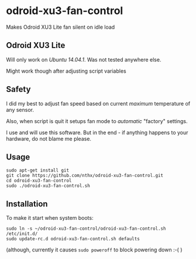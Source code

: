 # odroid-xu3-fan-control
Makes Odroid XU3 Lite fan silent on idle load

## Odroid XU3 Lite

Will only work on *Ubuntu 14.04.1*. Was not tested anywhere else. 

Might work though after adjusting script variables

## Safety

I did my best to adjust fan speed based on current *maximum* temperature of any sensor.

Also, when script is quit it setups fan mode to *automatic* "factory" settings.

I use and will use this software. But in the end - if anything happens to your hardware, do not blame me please.

## Usage

    sudo apt-get install git
    git clone https://github.com/nthx/odroid-xu3-fan-control.git
    cd odroid-xu3-fan-control
    sudo ./odroid-xu3-fan-control.sh
    

## Installation

To make it start when system boots:

    sudo ln -s ~/odroid-xu3-fan-control/odroid-xu3-fan-control.sh /etc/init.d/
    sudo update-rc.d odroid-xu3-fan-control.sh defaults
    
(although, currently it causes `sudo poweroff` to block powering down :-( )
